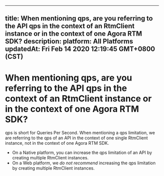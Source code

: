 
---
title: When mentioning qps, are you referring to the API qps in the context of an RtmClient instance or in the context of one Agora RTM SDK?
description: 
platform: All Platforms
updatedAt: Fri Feb 14 2020 12:19:45 GMT+0800 (CST)
---
# When mentioning qps, are you referring to the API qps in the context of an RtmClient instance or in the context of one Agora RTM SDK?
qps is short for Queries Per Second. When mentioning a qps limitation, we are referring to the qps of an API in the context of one single RtmClient instance, not in the context of one Agora RTM SDK. 

- On a Native platform, you can increase the qps limitation of an API by creating multiple RtmClient instances. 
- On a Web platform, we *do not recommend* increasing the qps limitation by creating multiple RtmClient instances. 
